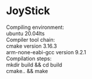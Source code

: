 # JoyStick

Compiling environment:  
    ubuntu 20.04lts  
Compiler tool chain:  
    cmake version 3.16.3  
    arm-none-eabi-gcc version 9.2.1  
Compilation steps:  
    mkdir build && cd build  
    cmake.. && make  

